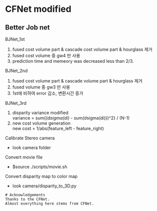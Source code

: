 # CFNet modified  
## Better Job net

BJNet_1st
  1. fused cost volume part & cascade cost volume part & hourglass 제거
  2. fused cost volume 중 gw4 만 사용
  3. prediction time and memeory was decreased less than 2/3.
  
BJNet_2nd
  1. fused cost volume part & cascade volume part & hourglass 제거
  2. fused volume 중 gw3 만 사용
  3. 1st에 비하여 error 감소, 변환시간 증가

BJNet_3rd
  1. disparity variance modified<br>
     variance = sum{(d*sigma(di) - sum(d*sigma(di)))^2} / (N-1)
  3. new cost volume generation<br>
     new cost = 1/abs(feature_left - feature_right)
     

Calibrate Stereo camera<br>
  - look camera folder

Convert movie file<br>
  - $source ./scripts/movie.sh

Convert disparity map to color map 
  - look camera/disparity_to_3D.py

```
# Acknowledgements
Thanks to the CFNet.
Almost everything here stems from CFNet.
